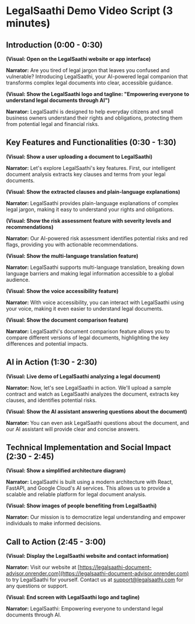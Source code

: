 # LegalSaathi Demo Video Script (3 minutes)

## Introduction (0:00 - 0:30)

**(Visual: Open on the LegalSaathi website or app interface)**

**Narrator:** Are you tired of legal jargon that leaves you confused and vulnerable? Introducing LegalSaathi, your AI-powered legal companion that transforms complex legal documents into clear, accessible guidance.

**(Visual: Show the LegalSaathi logo and tagline: "Empowering everyone to understand legal documents through AI")**

**Narrator:** LegalSaathi is designed to help everyday citizens and small business owners understand their rights and obligations, protecting them from potential legal and financial risks.

## Key Features and Functionalities (0:30 - 1:30)

**(Visual: Show a user uploading a document to LegalSaathi)**

**Narrator:** Let's explore LegalSaathi's key features. First, our intelligent document analysis extracts key clauses and terms from your legal documents.

**(Visual: Show the extracted clauses and plain-language explanations)**

**Narrator:** LegalSaathi provides plain-language explanations of complex legal jargon, making it easy to understand your rights and obligations.

**(Visual: Show the risk assessment feature with severity levels and recommendations)**

**Narrator:** Our AI-powered risk assessment identifies potential risks and red flags, providing you with actionable recommendations.

**(Visual: Show the multi-language translation feature)**

**Narrator:** LegalSaathi supports multi-language translation, breaking down language barriers and making legal information accessible to a global audience.

**(Visual: Show the voice accessibility feature)**

**Narrator:** With voice accessibility, you can interact with LegalSaathi using your voice, making it even easier to understand legal documents.

**(Visual: Show the document comparison feature)**

**Narrator:** LegalSaathi's document comparison feature allows you to compare different versions of legal documents, highlighting the key differences and potential impacts.

## AI in Action (1:30 - 2:30)

**(Visual: Live demo of LegalSaathi analyzing a legal document)**

**Narrator:** Now, let's see LegalSaathi in action. We'll upload a sample contract and watch as LegalSaathi analyzes the document, extracts key clauses, and identifies potential risks.

**(Visual: Show the AI assistant answering questions about the document)**

**Narrator:** You can even ask LegalSaathi questions about the document, and our AI assistant will provide clear and concise answers.

## Technical Implementation and Social Impact (2:30 - 2:45)

**(Visual: Show a simplified architecture diagram)**

**Narrator:** LegalSaathi is built using a modern architecture with React, FastAPI, and Google Cloud's AI services. This allows us to provide a scalable and reliable platform for legal document analysis.

**(Visual: Show images of people benefiting from LegalSaathi)**

**Narrator:** Our mission is to democratize legal understanding and empower individuals to make informed decisions.

## Call to Action (2:45 - 3:00)

**(Visual: Display the LegalSaathi website and contact information)**

**Narrator:** Visit our website at \[https://legalsaathi-document-advisor.onrender.com](https://legalsaathi-document-advisor.onrender.com) to try LegalSaathi for yourself. Contact us at support@legalsaathi.com for any questions or support.

**(Visual: End screen with LegalSaathi logo and tagline)**

**Narrator:** LegalSaathi: Empowering everyone to understand legal documents through AI.